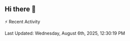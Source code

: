 ## Hi there 👋

⚡ Recent Activity
<!--RECENT_ACTIVITY:start-->
<!--RECENT_ACTIVITY:end-->
<!--RECENT_ACTIVITY:last_update-->
Last Updated: Wednesday, August 6th, 2025, 12:30:19 PM
<!--RECENT_ACTIVITY:last_update_end-->
